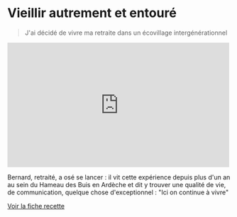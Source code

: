# Vieillir autrement et entouré

> J'ai décidé de vivre ma retraite dans un écovillage intergénérationnel

<iframe src="https://player.vimeo.com/video/138429001" width="500" height="281" frameborder="0" webkitallowfullscreen mozallowfullscreen allowfullscreen></iframe>

Bernard, retraité, a osé se lancer : il vit cette expérience depuis plus d'un an au sein du Hameau des Buis en Ardèche et dit y trouver une qualité de vie, de communication, quelque chose d'exceptionnel : "Ici on continue à vivre" 

[Voir la fiche recette](http://www.onpassealacte.fr/recettes_coup_de_coeur_en_savoir_plus.php?r=84223790336)

